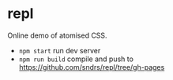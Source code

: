 # repl
Online demo of atomised CSS.

- `npm start` run dev server
- `npm run build` compile and push to https://github.com/sndrs/repl/tree/gh-pages
